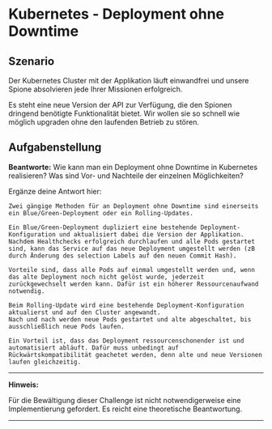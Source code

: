 # Kubernetes - Deployment ohne Downtime

## Szenario

Der Kubernetes Cluster mit der Applikation läuft einwandfrei und unsere Spione absolvieren jede Ihrer Missionen erfolgreich.

Es steht eine neue Version der API zur Verfügung, die den Spionen dringend benötigte Funktionalität bietet. Wir wollen sie so schnell wie möglich upgraden ohne den laufenden Betrieb zu stören.

## Aufgabenstellung

__Beantworte:__ Wie kann man ein Deployment ohne Downtime in Kubernetes realisieren? Was sind Vor- und Nachteile der einzelnen Möglichkeiten?

Ergänze deine Antwort hier:

```
Zwei gängige Methoden für an Deployment ohne Downtime sind einerseits ein Blue/Green-Deployment oder ein Rolling-Updates.

Ein Blue/Green-Deployment dupliziert eine bestehende Deployment-Konfiguration und aktualisiert dabei die Version der Applikation. 
Nachdem Healthchecks erfolgreich durchlaufen und alle Pods gestartet sind, kann das Service auf das neue Deployment umgestellt werden (zB durch Änderung des selection Labels auf den neuen Commit Hash).

Vorteile sind, dass alle Pods auf einmal umgestellt werden und, wenn das alte Deployment noch nicht gelöst wurde, jederzeit zurückgewechselt werden kann. Dafür ist ein höherer Ressourcenaufwand notwendig.

Beim Rolling-Update wird eine bestehende Deployment-Konfiguration aktualierst und auf den Cluster angewandt.
Nach und nach werden neue Pods gestartet und alte abgeschaltet, bis ausschließlich neue Pods laufen. 

Ein Vorteil ist, dass das Deployment ressourcenschonender ist und automatisiert abläuft. Dafür muss unbedingt auf Rückwärtskompatibilität geachetet werden, denn alte und neue Versionen laufen gleichzeitig.
```

---
**Hinweis:**

Für die Bewältigung dieser Challenge ist nicht notwendigerweise eine Implementierung gefordert. Es reicht eine theoretische Beantwortung.

---
